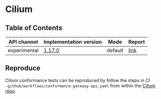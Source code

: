 # Cilium

## Table of Contents

| API channel  | Implementation version                                          | Mode    | Report                                          |
|--------------|-----------------------------------------------------------------|---------|-------------------------------------------------|
| experimental | [1.17.0](https://github.com/cilium/cilium/releases/tag/v1.17.0) | default | [link](./experimental-1.17-default-report.yaml) |

## Reproduce

Cilium conformance tests can be reproduced by follow the steps in CI `.github/workflows/conformance-gateway-api.yaml` 
from within the [Cilium repo](https://github.com/cilium/cilium).
